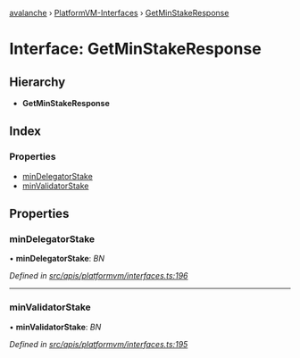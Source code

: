 [avalanche](../README.md) › [PlatformVM-Interfaces](../modules/platformvm_interfaces.md) › [GetMinStakeResponse](platformvm_interfaces.getminstakeresponse.md)

# Interface: GetMinStakeResponse

## Hierarchy

* **GetMinStakeResponse**

## Index

### Properties

* [minDelegatorStake](platformvm_interfaces.getminstakeresponse.md#mindelegatorstake)
* [minValidatorStake](platformvm_interfaces.getminstakeresponse.md#minvalidatorstake)

## Properties

###  minDelegatorStake

• **minDelegatorStake**: *BN*

*Defined in [src/apis/platformvm/interfaces.ts:196](https://github.com/ava-labs/avalanchejs/blob/4e59193/src/apis/platformvm/interfaces.ts#L196)*

___

###  minValidatorStake

• **minValidatorStake**: *BN*

*Defined in [src/apis/platformvm/interfaces.ts:195](https://github.com/ava-labs/avalanchejs/blob/4e59193/src/apis/platformvm/interfaces.ts#L195)*
